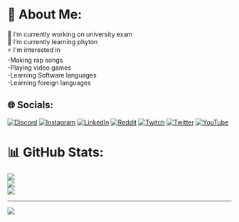 # 💫 About Me:
🔭 I’m currently working on university exam<br>🌱 I’m currently learning phyton<br>⚡ I'm interested in <br>       -Making rap songs<br>       -Playing video games<br>       -Learning Software languages<br>       -Learning foreign languages


## 🌐 Socials:
[![Discord](https://img.shields.io/badge/Discord-%237289DA.svg?logo=discord&logoColor=white)](htttps://discord.gg/https://discord.gg/QpUEDu6mTY) [![Instagram](https://img.shields.io/badge/Instagram-%23E4405F.svg?logo=Instagram&logoColor=white)](https://instagram.com/emirian_g) [![LinkedIn](https://img.shields.io/badge/LinkedIn-%230077B5.svg?logo=linkedin&logoColor=white)](https://linkedin.com/in/emirhan-güner-1675ba228) [![Reddit](https://img.shields.io/badge/Reddit-%23FF4500.svg?logo=Reddit&logoColor=white)](https://reddit.com/user/Zratezz) [![Twitch](https://img.shields.io/badge/Twitch-%239146FF.svg?logo=Twitch&logoColor=white)](https://twitch.tv/Zratez_) [![Twitter](https://img.shields.io/badge/Twitter-%231DA1F2.svg?logo=Twitter&logoColor=white)](https://twitter.com/Zratez) [![YouTube](https://img.shields.io/badge/YouTube-%23FF0000.svg?logo=YouTube&logoColor=white)](https://youtube.com/c/channel/UC1h2kecYljiUJhSJnP6VBpQ) 
# 📊 GitHub Stats:
![](https://github-readme-stats.vercel.app/api?username=Zratez&theme=radical&hide_border=false&include_all_commits=true&count_private=true)<br/>
![](https://github-readme-streak-stats.herokuapp.com/?user=Zratez&theme=radical&hide_border=false)<br/>
![](https://github-readme-stats.vercel.app/api/top-langs/?username=Zratez&theme=radical&hide_border=false&include_all_commits=true&count_private=true&layout=compact)

---
[![](https://visitcount.itsvg.in/api?id=Zratez&icon=3&color=5)](https://visitcount.itsvg.in)
